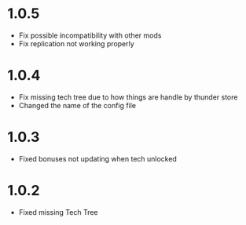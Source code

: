 # 1.0.5

- Fix possible incompatibility with other mods
- Fix replication not working properly

# 1.0.4

- Fix missing tech tree due to how things are handle by thunder store
- Changed the name of the config file

# 1.0.3

- Fixed bonuses not updating when tech unlocked

# 1.0.2

- Fixed missing Tech Tree
